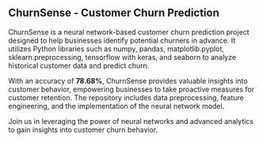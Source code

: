 ## ChurnSense - Customer Churn Prediction

ChurnSense is a neural network-based customer churn prediction project designed to help businesses identify potential churners in advance. It utilizes Python libraries such as numpy, pandas, matplotlib.pyplot, sklearn.preprocessing, tensorflow with keras, and seaborn to analyze historical customer data and predict churn.

With an accuracy of <b>78.68%</b>, ChurnSense provides valuable insights into customer behavior, empowering businesses to take proactive measures for customer retention. The repository includes data preprocessing, feature engineering, and the implementation of the neural network model.

Join us in leveraging the power of neural networks and advanced analytics to gain insights into customer churn behavior.
